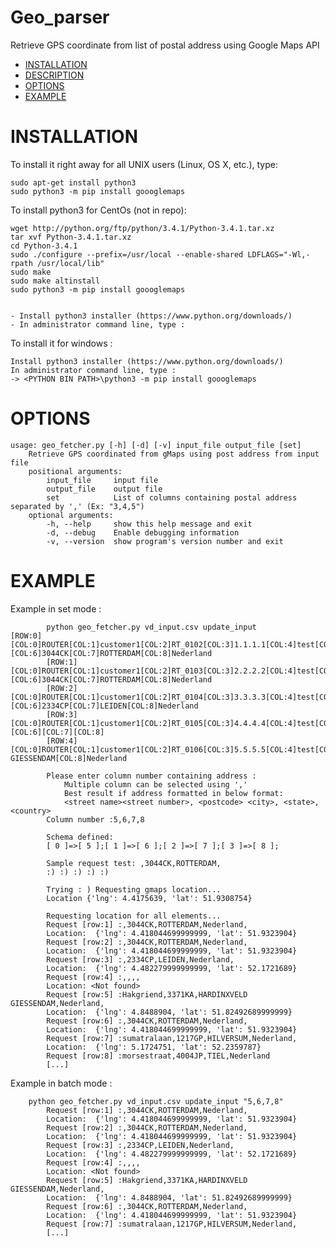 # Geo_parser


Retrieve GPS coordinate from list of postal address using Google Maps API

- [INSTALLATION](#installation)
- [DESCRIPTION](#description)
- [OPTIONS](#options)
- [EXAMPLE](#example)

# INSTALLATION

To install it right away for all UNIX users (Linux, OS X, etc.), type:

    sudo apt-get install python3
    sudo python3 -m pip install goooglemaps
    
To install python3 for CentOs (not in repo):

    wget http://python.org/ftp/python/3.4.1/Python-3.4.1.tar.xz
    tar xvf Python-3.4.1.tar.xz
    cd Python-3.4.1
    sudo ./configure --prefix=/usr/local --enable-shared LDFLAGS="-Wl,-rpath /usr/local/lib"
    sudo make
    sudo make altinstall
    sudo python3 -m pip install goooglemaps  
    

    - Install python3 installer (https://www.python.org/downloads/)
    - In administrator command line, type :
    
   
To install it for windows :

    Install python3 installer (https://www.python.org/downloads/)
    In administrator command line, type :
    -> <PYTHON BIN PATH>\python3 -m pip install goooglemaps  
    
# OPTIONS

    usage: geo_fetcher.py [-h] [-d] [-v] input_file output_file [set]
        Retrieve GPS coordinated from gMaps using post address from input file
        positional arguments:
            input_file     input file
            output_file    output file
            set            List of columns containing postal address separated by ',' (Ex: "3,4,5")
        optional arguments:
            -h, --help     show this help message and exit
            -d, --debug    Enable debugging information
            -v, --version  show program's version number and exit


# EXAMPLE

Example in set mode :

            python geo_fetcher.py vd_input.csv update_input                                                                   [ROW:0][COL:0]ROUTER[COL:1]customer1[COL:2]RT_0102[COL:3]1.1.1.1[COL:4]test[COL:5][COL:6]3044CK[COL:7]ROTTERDAM[COL:8]Nederland
            [ROW:1][COL:0]ROUTER[COL:1]customer1[COL:2]RT_0103[COL:3]2.2.2.2[COL:4]test[COL:5][COL:6]3044CK[COL:7]ROTTERDAM[COL:8]Nederland
            [ROW:2][COL:0]ROUTER[COL:1]customer1[COL:2]RT_0104[COL:3]3.3.3.3[COL:4]test[COL:5][COL:6]2334CP[COL:7]LEIDEN[COL:8]Nederland
            [ROW:3][COL:0]ROUTER[COL:1]customer1[COL:2]RT_0105[COL:3]4.4.4.4[COL:4]test[COL:5][COL:6][COL:7][COL:8]
            [ROW:4][COL:0]ROUTER[COL:1]customer1[COL:2]RT_0106[COL:3]5.5.5.5[COL:4]test[COL:5]Hakgriend[COL:6]3371KA[COL:7]HARDINXVELD GIESSENDAM[COL:8]Nederland
            
            Please enter column number containing address :
                Multiple column can be selected using ',' 
                Best result if address formatted in below format:
                <street name><street number>, <postcode> <city>, <state>, <country>
            Column number :5,6,7,8
            
            Schema defined:
            [ 0 ]=>[ 5 ];[ 1 ]=>[ 6 ];[ 2 ]=>[ 7 ];[ 3 ]=>[ 8 ];
            
            Sample request test: ,3044CK,ROTTERDAM,
            :) :) :) :) :)
            
            Trying : ) Requesting gmaps location...
            Location {'lng': 4.4175639, 'lat': 51.9308754}
            
            Requesting location for all elements...
            Request [row:1] :,3044CK,ROTTERDAM,Nederland,
            Location:  {'lng': 4.418044699999999, 'lat': 51.9323904}
            Request [row:2] :,3044CK,ROTTERDAM,Nederland,
            Location:  {'lng': 4.418044699999999, 'lat': 51.9323904}
            Request [row:3] :,2334CP,LEIDEN,Nederland,
            Location:  {'lng': 4.482279999999999, 'lat': 52.1721689}
            Request [row:4] :,,,,
            Location: <Not found>
            Request [row:5] :Hakgriend,3371KA,HARDINXVELD GIESSENDAM,Nederland,
            Location:  {'lng': 4.8488904, 'lat': 51.82492689999999}
            Request [row:6] :,3044CK,ROTTERDAM,Nederland,
            Location:  {'lng': 4.418044699999999, 'lat': 51.9323904}
            Request [row:7] :sumatralaan,1217GP,HILVERSUM,Nederland,
            Location:  {'lng': 5.1724751, 'lat': 52.2359787}
            Request [row:8] :morsestraat,4004JP,TIEL,Nederland
            [...]

Example in batch mode :

        python geo_fetcher.py vd_input.csv update_input "5,6,7,8"
            Request [row:1] :,3044CK,ROTTERDAM,Nederland,
            Location:  {'lng': 4.418044699999999, 'lat': 51.9323904}
            Request [row:2] :,3044CK,ROTTERDAM,Nederland,
            Location:  {'lng': 4.418044699999999, 'lat': 51.9323904}
            Request [row:3] :,2334CP,LEIDEN,Nederland,
            Location:  {'lng': 4.482279999999999, 'lat': 52.1721689}
            Request [row:4] :,,,,
            Location: <Not found>
            Request [row:5] :Hakgriend,3371KA,HARDINXVELD GIESSENDAM,Nederland,
            Location:  {'lng': 4.8488904, 'lat': 51.82492689999999}
            Request [row:6] :,3044CK,ROTTERDAM,Nederland,
            Location:  {'lng': 4.418044699999999, 'lat': 51.9323904}
            Request [row:7] :sumatralaan,1217GP,HILVERSUM,Nederland,
            [...]
            

        
